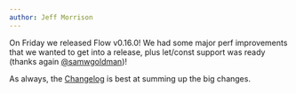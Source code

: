 ```yaml
---
author: Jeff Morrison
---
```


On Friday we released Flow v0.16.0! We had some major perf improvements that we wanted to get into a release, plus let/const support was ready (thanks again [@samwgoldman](https://github.com/samwgoldman))!

As always, the [Changelog](https://github.com/facebook/flow/blob/master/Changelog.md#v0160) is best at summing up the big changes.
